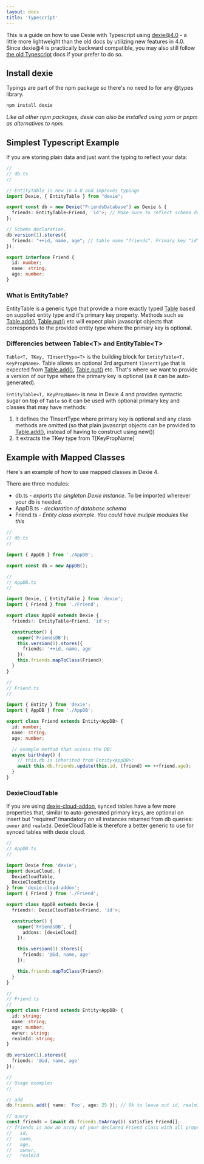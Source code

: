 ```yaml
---
layout: docs
title: 'Typescript'
---
```


This is a guide on how to use Dexie with Typescript using dexie@4.0 - a little more lightweight than the old docs by utilizing new features in 4.0. Since dexie@4 is practically backward compatible, you may also still follow [the old Typescript](Typescript-old) docs if your prefer to do so.

## Install dexie

Typings are part of the npm package so there's no need to for any @types library.

```bash
npm install dexie
```

_Like all other npm packages, dexie can also be installed using yarn or pnpm as alternatives to npm._

## Simplest Typescript Example

If you are storing plain data and just want the typing to reflect your data:

```ts
//
// db.ts
//

// EntityTable is new in 4.0 and improves typings
import Dexie, { EntityTable } from "dexie";

export const db = new Dexie("FriendsDatabase") as Dexie & {
  friends: EntityTable<Friend, 'id'>; // Make sure to reflect schema declaration below!
};

// Schema declaration.
db.version(1).stores({
  friends: "++id, name, age"; // table name "friends". Primary key "id".
});

export interface Friend {
  id: number;
  name: string;
  age: number;
}

```

### What is EntityTable?

EntityTable is a generic type that provide a more exactly typed [Table](Table/Table) based on supplied entity type and it's primary key property. Methods such as [Table.add()](<Table/Table.add()>), [Table.put()](<Table/Table.put()>) etc will expect plain javascript objects that corresponds to the provided entity type where the primary key is optional.

### Differencies between Table&lt;T&gt; and EntityTable&lt;T&gt;

`Table<T, TKey, TInsertType=T>` is the building block for `EntityTable<T, KeyPropName>`. Table allows an optional 3rd argument `TInsertType` that is expected from [Table.add()](<Table/Table.add()>), [Table.put()](<Table/Table.put()>) etc. That's where we want to provide a version of our type where the primary key is optional (as it can be auto-generated).

`EntityTable<T, KeyPropName>` is new in Dexie 4 and provides syntactic sugar on top of `Table` so it can be used with optional primary key and classes that may have methods:

1. It defines the TInsertType where primary key is optional and any class methods are omitted (so that plain javascript objects can be provided to [Table.add()](<Table/Table.add()>), instead of having to construct using new())
2. It extracts the TKey type from T[KeyPropName]

## Example with Mapped Classes

Here's an example of how to use mapped classes in Dexie 4.

There are three modules:

- db.ts - _exports the singleton Dexie instance_. To be imported wherever your db is needed.
- AppDB.ts - _declaration of database schema_
- Friend.ts - _Entity class example. You could have muliple modules like this_

```ts
//
// db.ts
//

import { AppDB } from './AppDB';

export const db = new AppDB();
```

```ts
//
// AppDB.ts
//

import Dexie, { EntityTable } from 'dexie';
import { Friend } from './Friend';

export class AppDB extends Dexie {
  friends!: EntityTable<Friend, 'id'>;

  constructor() {
    super('FriendsDB');
    this.version(1).stores({
      friends: '++id, name, age'
    });
    this.friends.mapToClass(Friend);
  }
}
```

```ts
//
// Friend.ts
//

import { Entity } from 'dexie';
import { AppDB } from './AppDB';

export class Friend extends Entity<AppDB> {
  id: number;
  name: string;
  age: number;

  // example method that access the DB:
  async birthday() {
    // this.db is inherited from Entity<AppDB>:
    await this.db.friends.update(this.id, (friend) => ++friend.age);
  }
}
```

### DexieCloudTable

If you are using [dexie-cloud-addon](/cloud/docs/dexie-cloud-addon), synced tables have a few more properties that, similar to auto-generated primary keys, are optional on insert but "required"/mandatory on all instances returned from db queries: `owner` and `realmId`. DexieCloudTable is therefore a better generic to use for synced tables with dexie cloud.

```ts
//
// AppDB.ts
//

import Dexie from 'dexie';
import dexieCloud, {
  DexieCloudTable,
  DexieCloudEntity
} from 'dexie-cloud-addon';
import { Friend } from './Friend';

export class AppDB extends Dexie {
  friends!: DexieCloudTable<Friend, 'id'>;

  constructor() {
    super('FriendsDB', {
      addons: [dexieCloud]
    });

    this.version(1).stores({
      friends: '@id, name, age'
    });

    this.friends.mapToClass(Friend);
  }
}

//
// Friend.ts
//
export class Friend extends Entity<AppDB> {
  id: string;
  name: string;
  age: number;
  owner: string;
  realmId: string;
}

db.version(1).stores({
  friends: '@id, name, age'
});

//
// Usage examples
//

// add
db.friends.add({ name: 'Foo', age: 25 }); // Ok to leave out id, realmId and owner as they are all auto-generated.

// query
const friends = (await db.friends.toArray()) satisfies Friend[];
// friends is now an array of your declared Friend class with all properties on:
//   id,
//   name,
//   age,
//   owner,
//   realmId
```
